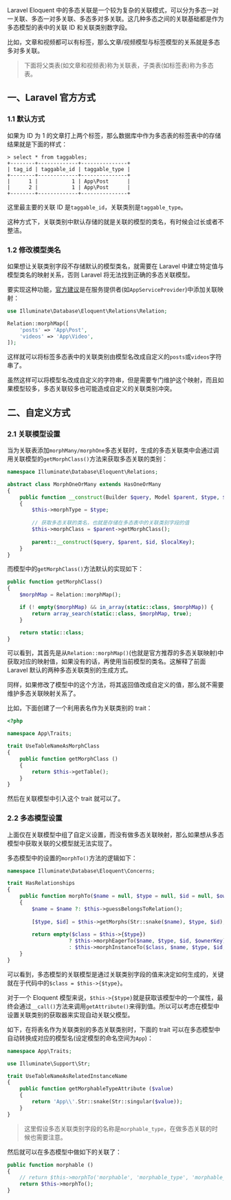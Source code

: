 Laravel Eloquent 中的多态关联是一个较为复杂的关联模式，可以分为多态一对一关联、多态一对多关联、多态多对多关联。这几种多态之间的关联基础都是作为多态模型的表中的关联 ID 和关联类别数字段。

比如，文章和视频都可以有标签，那么文章/视频模型与标签模型的关系就是多态多对多关联。

> 下面将父类表(如文章和视频表)称为关联表，子类表(如标签表)称为多态表。

## 一、Laravel 官方方式

### 1.1 默认方式

如果为 ID 为 1 的文章打上两个标签，那么数据库中作为多态表的标签表中的存储结果就是下面的样式：

```
> select * from taggables;
+--------+-------------+---------------+
| tag_id | taggable_id | taggable_type |
+--------+-------------+---------------+
|      1 |           1 | App\Post      |
|      2 |           1 | App\Post      |
+--------+-------------+---------------+
```

这里最主要的关联 ID 是`taggable_id`，关联类别是`taggable_type`。

这种方式下，关联类别中默认存储的就是关联的模型的类名，有时候会过长或者不整洁。

### 1.2 修改模型类名

如果想让关联类别字段不存储默认的模型类名，就需要在 Laravel 中建立特定值与模型类名的映射关系，否则 Laravel 将无法找到正确的多态关联模型。

要实现这种功能，[官方建议](https://laravel.com/docs/6.x/eloquent-relationships#custom-polymorphic-types)是在服务提供者(如`AppServiceProvider`)中添加关联映射：

```php
use Illuminate\Database\Eloquent\Relations\Relation;

Relation::morphMap([
    'posts' => 'App\Post',
    'videos' => 'App\Video',
]);
```

这样就可以将标签多态表中的关联类别由模型名改成自定义的`posts`或`videos`字符串了。

虽然这样可以将模型名改成自定义的字符串，但是需要专门维护这个映射，而且如果模型较多，多态关联较多也可能造成自定义的关联类别冲突。

## 二、自定义方式

### 2.1 关联模型设置

当为关联表添加`morphMany/morphOne`多态关联时，生成的多态关联类中会通过调用关联模型的`getMorphClass()`方法来获取多态关联的类别：

```php
namespace Illuminate\Database\Eloquent\Relations;

abstract class MorphOneOrMany extends HasOneOrMany
{
    public function __construct(Builder $query, Model $parent, $type, $id, $localKey)
    {
        $this->morphType = $type;
    
        // 获取多态关联的类名，也就是存储在多态表中的关联类别字段的值
        $this->morphClass = $parent->getMorphClass();
    
        parent::__construct($query, $parent, $id, $localKey);
    }
}
```

而模型中的`getMorphClass()`方法默认的实现如下：

```php
public function getMorphClass()
{
    $morphMap = Relation::morphMap();

    if (! empty($morphMap) && in_array(static::class, $morphMap)) {
        return array_search(static::class, $morphMap, true);
    }

    return static::class;
}
```

可以看到，其首先是从`Relation::morphMap()`(也就是官方推荐的多态关联映射)中获取对应的映射值，如果没有的话，再使用当前模型的类名。这解释了前面 Laravel 默认的两种多态关联类别的生成方式。

同样，如果修改了模型中的这个方法，将其返回值改成自定义的值，那么就不需要维护多态关联映射关系了。

比如，下面创建了一个利用表名作为关联类别的 trait：

```php
<?php

namespace App\Traits;

trait UseTableNameAsMorphClass
{
    public function getMorphClass ()
    {
        return $this->getTable();
    }
}
```

然后在关联模型中引入这个 trait 就可以了。

### 2.2 多态模型设置

上面仅在关联模型中组了自定义设置，而没有做多态关联映射，那么如果想从多态模型中获取关联的父模型就无法实现了。

多态模型中的设置的`morphTo()`方法的逻辑如下：

```php
namespace Illuminate\Database\Eloquent\Concerns;

trait HasRelationships
{
    public function morphTo($name = null, $type = null, $id = null, $ownerKey = null)
    {
        $name = $name ?: $this->guessBelongsToRelation();
    
        [$type, $id] = $this->getMorphs(Str::snake($name), $type, $id);
    
        return empty($class = $this->{$type})
                    ? $this->morphEagerTo($name, $type, $id, $ownerKey)
                    : $this->morphInstanceTo($class, $name, $type, $id, $ownerKey);
    }
}
```

可以看到，多态模型的关联模型是通过关联类别字段的值来决定如何生成的，关键就在于代码中的`$class = $this->{$type}`。

对于一个 Eloquent 模型来说，`$this->{$type}`就是获取该模型中的一个属性，最终会通过`__call()`方法来调用`getAttribute()`来得到值。所以可以考虑在模型中设置关联类别的获取器来实现自动关联父模型。

如下，在将表名作为关联类别的多态关联类别时，下面的 trait 可以在多态模型中自动转换成对应的模型名(设定模型的命名空间为`App`)：

```php
namespace App\Traits;

use Illuminate\Support\Str;

trait UseTableNameAsRelatedInstanceName
{
    public function getMorphableTypeAttribute ($value)
    {
        return 'App\\'.Str::snake(Str::singular($value));
    }
}
```

> 这里假设多态关联类别字段的名称是`morphable_type`，在做多态关联的时候也需要注意。

然后就可以在多态模型中做如下的关联了：

```php
public function morphable ()
{
    // return $this->morphTo('morphable', 'morphable_type', 'morphable_id', 'id');
    return $this->morphTo();
}
```

